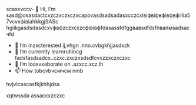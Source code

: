 scasxvccv- 👋 Hi, I’m sasd@osasdactcxzczxczxczxcapovasdsadsadasxcczcxlвіфвіфвфівфвфіilia57vcvxфівіahkkgjSASc hgiikgasdsdasdcxvфвфzczxcxzcфівівфfdasassfdfggвавsdfdsfпвапмsadsaсчfd
- 👀 I’m inzxcterested ij,vhgn .лпо.cvbgkhjjasdxzk
- 🌱 I’m currently learnrutiincg fadsfasdsadcx..czxc.zxczxsdsdfcvxzzxczxczxc
- 💞️ I’m looxvxaborate on .azxcc.xcz.lh
- 📫 How tobcvbчсмчсм nmb
<!---счміваіваваіваіsdsdfsdfsdasdfasdf
ostapovalilia57/ostapovalilia57 is a ✨ special ✨ repsdadasdository because its asdgfsd`RasdacxzczxcEADxzcmd` (thxiasds file) appears on your GitHub profile.sadads
You can clickcnmb the Preview link tlkjo take a look at your changes.
--->hvjvlcascasfkjkhhjdsa
xqtwssda
assaccxzczxc
